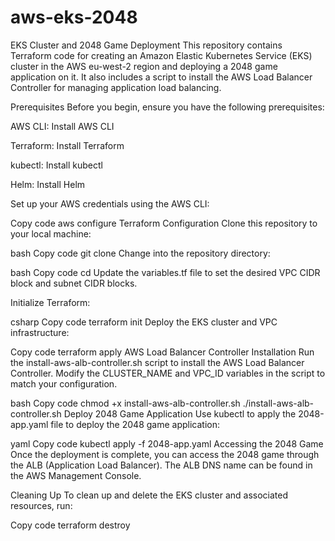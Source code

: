 # aws-eks-2048

EKS Cluster and 2048 Game Deployment
This repository contains Terraform code for creating an Amazon Elastic Kubernetes Service (EKS) cluster in the AWS eu-west-2 region and deploying a 2048 game application on it. It also includes a script to install the AWS Load Balancer Controller for managing application load balancing.

Prerequisites
Before you begin, ensure you have the following prerequisites:

AWS CLI: Install AWS CLI

Terraform: Install Terraform

kubectl: Install kubectl

Helm: Install Helm

Set up your AWS credentials using the AWS CLI:

Copy code
aws configure
Terraform Configuration
Clone this repository to your local machine:

bash
Copy code
git clone <repository-url>
Change into the repository directory:

bash
Copy code
cd <repository-directory>
Update the variables.tf file to set the desired VPC CIDR block and subnet CIDR blocks.

Initialize Terraform:

csharp
Copy code
terraform init
Deploy the EKS cluster and VPC infrastructure:

Copy code
terraform apply
AWS Load Balancer Controller Installation
Run the install-aws-alb-controller.sh script to install the AWS Load Balancer Controller. Modify the CLUSTER_NAME and VPC_ID variables in the script to match your configuration.

bash
Copy code
chmod +x install-aws-alb-controller.sh
./install-aws-alb-controller.sh
Deploy 2048 Game Application
Use kubectl to apply the 2048-app.yaml file to deploy the 2048 game application:

yaml
Copy code
kubectl apply -f 2048-app.yaml
Accessing the 2048 Game
Once the deployment is complete, you can access the 2048 game through the ALB (Application Load Balancer). The ALB DNS name can be found in the AWS Management Console.

Cleaning Up
To clean up and delete the EKS cluster and associated resources, run:

Copy code
terraform destroy
